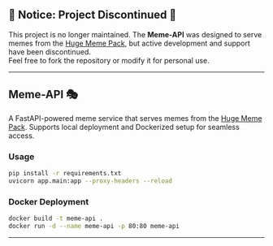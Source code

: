## 🚨 **Notice: Project Discontinued** 🚨  
This project is no longer maintained. The **Meme-API** was designed to serve memes from the [Huge Meme Pack](https://archive.org/details/HugeMemePack), but active development and support have been discontinued.  
Feel free to fork the repository or modify it for personal use.  

---

## **Meme-API** 🎭  
A FastAPI-powered meme service that serves memes from the [Huge Meme Pack](https://archive.org/details/HugeMemePack). Supports local deployment and Dockerized setup for seamless access.  

### **Usage**  
```bash
pip install -r requirements.txt  
uvicorn app.main:app --proxy-headers --reload  
```

### **Docker Deployment**  
```bash
docker build -t meme-api .  
docker run -d --name meme-api -p 80:80 meme-api  
```

---
